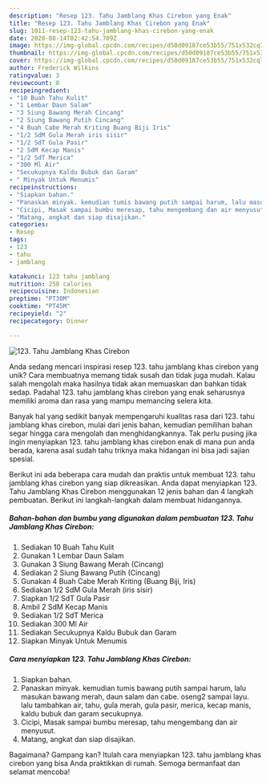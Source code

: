 ```yaml
---
description: "Resep 123. Tahu Jamblang Khas Cirebon yang Enak"
title: "Resep 123. Tahu Jamblang Khas Cirebon yang Enak"
slug: 1011-resep-123-tahu-jamblang-khas-cirebon-yang-enak
date: 2020-08-14T02:42:54.709Z
image: https://img-global.cpcdn.com/recipes/d50d09187ce53b55/751x532cq70/123-tahu-jamblang-khas-cirebon-foto-resep-utama.jpg
thumbnail: https://img-global.cpcdn.com/recipes/d50d09187ce53b55/751x532cq70/123-tahu-jamblang-khas-cirebon-foto-resep-utama.jpg
cover: https://img-global.cpcdn.com/recipes/d50d09187ce53b55/751x532cq70/123-tahu-jamblang-khas-cirebon-foto-resep-utama.jpg
author: Frederick Wilkins
ratingvalue: 3
reviewcount: 8
recipeingredient:
- "10 Buah Tahu Kulit"
- "1 Lembar Daun Salam"
- "3 Siung Bawang Merah Cincang"
- "2 Siung Bawang Putih Cincang"
- "4 Buah Cabe Merah Kriting Buang Biji Iris"
- "1/2 SdM Gula Merah iris sisir"
- "1/2 SdT Gula Pasir"
- "2 SdM Kecap Manis"
- "1/2 SdT Merica"
- "300 Ml Air"
- "Secukupnya Kaldu Bubuk dan Garam"
- " Minyak Untuk Menumis"
recipeinstructions:
- "Siapkan bahan."
- "Panaskan minyak. kemudian tumis bawang putih sampai harum, lalu masukan bawang merah, daun salam dan cabe. oseng2 sampai layu. lalu tambahkan air, tahu, gula merah, gula pasir, merica, kecap manis, kaldu bubuk dan garam secukupnya."
- "Cicipi, Masak sampai bumbu meresap, tahu mengembang dan air menyusut."
- "Matang, angkat dan siap disajikan."
categories:
- Resep
tags:
- 123
- tahu
- jamblang

katakunci: 123 tahu jamblang 
nutrition: 258 calories
recipecuisine: Indonesian
preptime: "PT30M"
cooktime: "PT45M"
recipeyield: "2"
recipecategory: Dinner

---
```



![123. Tahu Jamblang Khas Cirebon](https://img-global.cpcdn.com/recipes/d50d09187ce53b55/751x532cq70/123-tahu-jamblang-khas-cirebon-foto-resep-utama.jpg)

Anda sedang mencari inspirasi resep 123. tahu jamblang khas cirebon yang unik? Cara membuatnya memang tidak susah dan tidak juga mudah. Kalau salah mengolah maka hasilnya tidak akan memuaskan dan bahkan tidak sedap. Padahal 123. tahu jamblang khas cirebon yang enak seharusnya memiliki aroma dan rasa yang mampu memancing selera kita.



Banyak hal yang sedikit banyak mempengaruhi kualitas rasa dari 123. tahu jamblang khas cirebon, mulai dari jenis bahan, kemudian pemilihan bahan segar hingga cara mengolah dan menghidangkannya. Tak perlu pusing jika ingin menyiapkan 123. tahu jamblang khas cirebon enak di mana pun anda berada, karena asal sudah tahu triknya maka hidangan ini bisa jadi sajian spesial.


Berikut ini ada beberapa cara mudah dan praktis untuk membuat 123. tahu jamblang khas cirebon yang siap dikreasikan. Anda dapat menyiapkan 123. Tahu Jamblang Khas Cirebon menggunakan 12 jenis bahan dan 4 langkah pembuatan. Berikut ini langkah-langkah dalam membuat hidangannya.

<!--inarticleads1-->

##### Bahan-bahan dan bumbu yang digunakan dalam pembuatan 123. Tahu Jamblang Khas Cirebon:

1. Sediakan 10 Buah Tahu Kulit
1. Gunakan 1 Lembar Daun Salam
1. Gunakan 3 Siung Bawang Merah (Cincang)
1. Sediakan 2 Siung Bawang Putih (Cincang)
1. Gunakan 4 Buah Cabe Merah Kriting (Buang Biji, Iris)
1. Sediakan 1/2 SdM Gula Merah (iris sisir)
1. Siapkan 1/2 SdT Gula Pasir
1. Ambil 2 SdM Kecap Manis
1. Sediakan 1/2 SdT Merica
1. Sediakan 300 Ml Air
1. Sediakan Secukupnya Kaldu Bubuk dan Garam
1. Siapkan  Minyak Untuk Menumis




<!--inarticleads2-->

##### Cara menyiapkan 123. Tahu Jamblang Khas Cirebon:

1. Siapkan bahan.
1. Panaskan minyak. kemudian tumis bawang putih sampai harum, lalu masukan bawang merah, daun salam dan cabe. oseng2 sampai layu. lalu tambahkan air, tahu, gula merah, gula pasir, merica, kecap manis, kaldu bubuk dan garam secukupnya.
1. Cicipi, Masak sampai bumbu meresap, tahu mengembang dan air menyusut.
1. Matang, angkat dan siap disajikan.




Bagaimana? Gampang kan? Itulah cara menyiapkan 123. tahu jamblang khas cirebon yang bisa Anda praktikkan di rumah. Semoga bermanfaat dan selamat mencoba!
